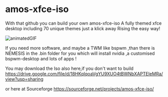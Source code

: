 # amos-xfce-iso

With that github you can build your own amos-xfce-iso
A fully themed xfce desktop including 70 unique themes just a klick away
Rising the easy way!

![animatedGIF](https://user-images.githubusercontent.com/83895060/176112879-547cb153-b9f7-45ff-8116-ebaf3e77a8bf.gif)

If you need more software, and maybe a TWM like bspwm ,than there is NEMESIS in the .bin folder for you which will install nvidia ,a customised bspwm-desktop and lots of apps !

You may download the Iso also here,if you don't want to build
https://drive.google.com/file/d/18HKqlqoaVgYU9XUO4tBWNbXAPTEleMRa/view?usp=sharing

or here at Sourceforge
https://sourceforge.net/projects/amos-xfce-iso/
